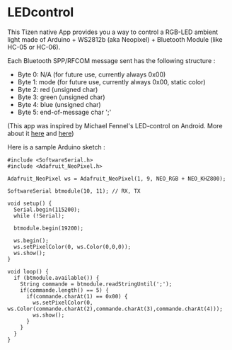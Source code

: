 # LEDcontrol
This Tizen native App provides you a way to control a RGB-LED ambient light made of Arduino + WS2812b (aka Neopixel) + Bluetooth Module (like HC-05 or HC-06).

Each Bluetooth SPP/RFCOM message sent has the following structure :

- Byte 0: N/A (for future use, currently always 0x00)
- Byte 1: mode (for future use, currently always 0x00, static color)
- Byte 2: red (unsigned char)
- Byte 3: green (unsigned char)
- Byte 4: blue (unsigned char)
- Byte 5: end-of-message char ';'

(This app was inspired by Michael Fennel's LED-control on Android. More about it [here](https://github.com/fennel-labs/LED-control) and [here](https://play.google.com/store/apps/details?id=com.fennel.ledcontrol))

Here is a sample Arduino sketch :

```
#include <SoftwareSerial.h>
#include <Adafruit_NeoPixel.h>

Adafruit_NeoPixel ws = Adafruit_NeoPixel(1, 9, NEO_RGB + NEO_KHZ800);

SoftwareSerial btmodule(10, 11); // RX, TX

void setup() {
  Serial.begin(115200);
  while (!Serial);

  btmodule.begin(19200);

  ws.begin();
  ws.setPixelColor(0, ws.Color(0,0,0));
  ws.show();
}

void loop() {
  if (btmodule.available()) {
    String commande = btmodule.readStringUntil(';');
    if(commande.length() == 5) {
      if(commande.charAt(1) == 0x00) {
        ws.setPixelColor(0, ws.Color(commande.charAt(2),commande.charAt(3),commande.charAt(4)));
        ws.show();
      }
    }
  }
}
```

